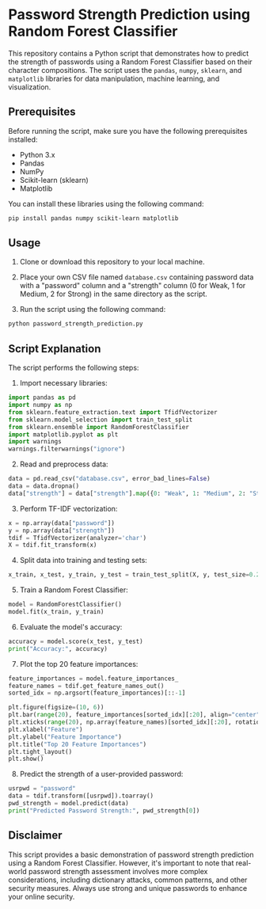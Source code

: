 # Password Strength Prediction using Random Forest Classifier

This repository contains a Python script that demonstrates how to predict the strength of passwords using a Random Forest Classifier based on their character compositions. The script uses the `pandas`, `numpy`, `sklearn`, and `matplotlib` libraries for data manipulation, machine learning, and visualization.

## Prerequisites

Before running the script, make sure you have the following prerequisites installed:

- Python 3.x
- Pandas  
- NumPy
- Scikit-learn (sklearn)
- Matplotlib

You can install these libraries using the following command:

```bash
pip install pandas numpy scikit-learn matplotlib
```

## Usage

1. Clone or download this repository to your local machine.

2. Place your own CSV file named `database.csv` containing password data with a "password" column and a "strength" column (0 for Weak, 1 for Medium, 2 for Strong) in the same directory as the script.

3. Run the script using the following command: 

```bash
python password_strength_prediction.py
```

## Script Explanation

The script performs the following steps:

1. Import necessary libraries:

```python
import pandas as pd
import numpy as np
from sklearn.feature_extraction.text import TfidfVectorizer
from sklearn.model_selection import train_test_split
from sklearn.ensemble import RandomForestClassifier
import matplotlib.pyplot as plt  
import warnings
warnings.filterwarnings("ignore")
```

2. Read and preprocess data:

```python  
data = pd.read_csv("database.csv", error_bad_lines=False)
data = data.dropna() 
data["strength"] = data["strength"].map({0: "Weak", 1: "Medium", 2: "Strong"})
```

3. Perform TF-IDF vectorization:

```python
x = np.array(data["password"])
y = np.array(data["strength"])
tdif = TfidfVectorizer(analyzer='char')
X = tdif.fit_transform(x) 
```

4. Split data into training and testing sets:

```python 
x_train, x_test, y_train, y_test = train_test_split(X, y, test_size=0.2, random_state=42)
```

5. Train a Random Forest Classifier:  

```python
model = RandomForestClassifier()
model.fit(x_train, y_train) 
```

6. Evaluate the model's accuracy:

```python 
accuracy = model.score(x_test, y_test)
print("Accuracy:", accuracy)
```

7. Plot the top 20 feature importances:

```python
feature_importances = model.feature_importances_
feature_names = tdif.get_feature_names_out()
sorted_idx = np.argsort(feature_importances)[::-1]

plt.figure(figsize=(10, 6))
plt.bar(range(20), feature_importances[sorted_idx][:20], align="center")
plt.xticks(range(20), np.array(feature_names)[sorted_idx][:20], rotation=45, ha="right") 
plt.xlabel("Feature")
plt.ylabel("Feature Importance")  
plt.title("Top 20 Feature Importances")
plt.tight_layout()
plt.show()
```

8. Predict the strength of a user-provided password:

```python  
usrpwd = "password" 
data = tdif.transform([usrpwd]).toarray()
pwd_strength = model.predict(data)
print("Predicted Password Strength:", pwd_strength[0])
```

## Disclaimer

This script provides a basic demonstration of password strength prediction using a Random Forest Classifier. However, it's important to note that real-world password strength assessment involves more complex considerations, including dictionary attacks, common patterns, and other security measures. Always use strong and unique passwords to enhance your online security.
